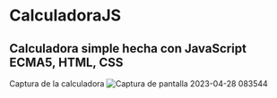 # CalculadoraJS

## Calculadora simple hecha con JavaScript ECMA5, HTML, CSS

Captura de la calculadora
![Captura de pantalla 2023-04-28 083544](https://user-images.githubusercontent.com/101660398/235072668-e4558937-f84f-4af7-9ce2-3d67c6f622cc.png)
